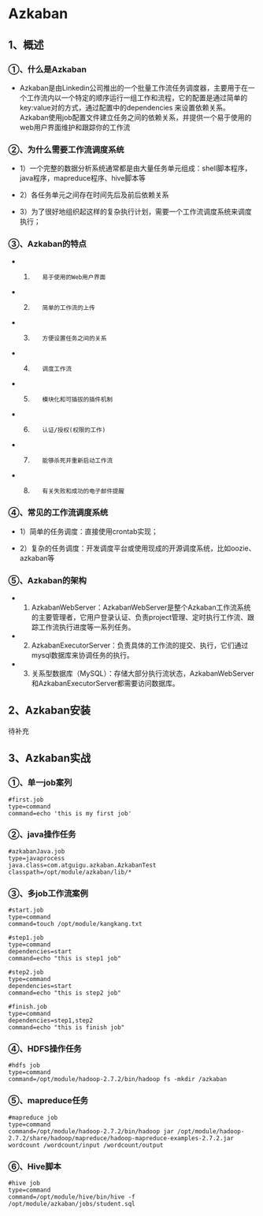 # Azkaban

## 1、概述

### ①、什么是Azkaban

* Azkaban是由Linkedin公司推出的一个批量工作流任务调度器，主要用于在一个工作流内以一个特定的顺序运行一组工作和流程，它的配置是通过简单的key:value对的方式，通过配置中的dependencies 来设置依赖关系。Azkaban使用job配置文件建立任务之间的依赖关系，并提供一个易于使用的web用户界面维护和跟踪你的工作流

### ②、为什么需要工作流调度系统

* 1）一个完整的数据分析系统通常都是由大量任务单元组成：shell脚本程序，java程序，mapreduce程序、hive脚本等

* 2）各任务单元之间存在时间先后及前后依赖关系

* 3）为了很好地组织起这样的复杂执行计划，需要一个工作流调度系统来调度执行；

### ③、Azkaban的特点

* 1)        易于使用的Web用户界面

* 2)        简单的工作流的上传

* 3)        方便设置任务之间的关系

* 4)        调度工作流

* 5)        模块化和可插拔的插件机制

* 6)        认证/授权(权限的工作)

* 7)        能够杀死并重新启动工作流

* 8)        有关失败和成功的电子邮件提醒

### ④、常见的工作流调度系统

* 1）简单的任务调度：直接使用crontab实现；

* 2）复杂的任务调度：开发调度平台或使用现成的开源调度系统，比如oozie、azkaban等

### ⑤、Azkaban的架构

* 1) AzkabanWebServer：AzkabanWebServer是整个Azkaban工作流系统的主要管理者，它用户登录认证、负责project管理、定时执行工作流、跟踪工作流执行进度等一系列任务。

* 2) AzkabanExecutorServer：负责具体的工作流的提交、执行，它们通过mysql数据库来协调任务的执行。

* 3) 关系型数据库（MySQL）：存储大部分执行流状态，AzkabanWebServer和AzkabanExecutorServer都需要访问数据库。

## 2、Azkaban安装

待补充

## 3、Azkaban实战

### ①、单一job案列

```job
#first.job
type=command
command=echo 'this is my first job'
```

### ②、java操作任务

```job
#azkabanJava.job
type=javaprocess
java.class=com.atguigu.azkaban.AzkabanTest
classpath=/opt/module/azkaban/lib/*
```

### ③、多job工作流案例

```job
#start.job
type=command
command=touch /opt/module/kangkang.txt
```

```job
#step1.job
type=command
dependencies=start
command=echo "this is step1 job"
```

```job
#step2.job
type=command
dependencies=start
command=echo "this is step2 job"
```

```job
#finish.job
type=command
dependencies=step1,step2
command=echo "this is finish job"
```

### ④、HDFS操作任务

```job
#hdfs job
type=command
command=/opt/module/hadoop-2.7.2/bin/hadoop fs -mkdir /azkaban
```

### ⑤、mapreduce任务

```job
#mapreduce job
type=command
command=/opt/module/hadoop-2.7.2/bin/hadoop jar /opt/module/hadoop-2.7.2/share/hadoop/mapreduce/hadoop-mapreduce-examples-2.7.2.jar wordcount /wordcount/input /wordcount/output
```

### ⑥、Hive脚本

```job
#hive job
type=command
command=/opt/module/hive/bin/hive -f /opt/module/azkaban/jobs/student.sql
```

